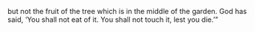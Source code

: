 but not the fruit of the tree which is in the middle of the garden. God has said, ‘You shall not eat of it. You shall not touch it, lest you die.’”